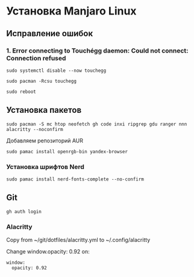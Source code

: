 # Установка Manjaro Linux

## Исправление ошибок
### 1. Error connecting to Touchégg daemon: Could not connect: Connection refused

```
sudo systemctl disable --now touchegg
```
```
sudo pacman -Rcsu touchegg
```
```
sudo reboot
```
## Установка пакетов
```
sudo pacman -S mc htop neofetch gh code inxi ripgrep gdu ranger nnn alacritty --noconfirm
```
Добавляем репозиторий AUR
```
sudo pamac install openrgb-bin yandex-browser
```
### Установка шрифтов Nerd
```
sudo pamac install nerd-fonts-complete --no-confirm 
```

## Git
```
gh auth login
```
### Alacritty
Copy from ~/git/dotfiles/alacritty.yml to ~/.config/alacritty

Change window.opacity: 0.92 on:
```
window:
  opacity: 0.92
```

